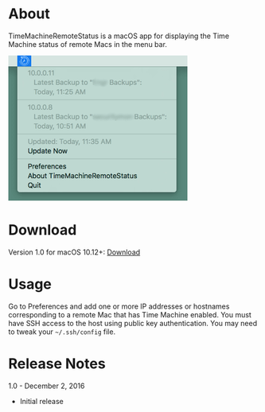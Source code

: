# About

TimeMachineRemoteStatus is a macOS app for displaying the Time Machine status of remote Macs in the menu bar.

![Screenshot](./screenshot.png)

# Download

Version 1.0 for macOS 10.12+: [Download](https://github.com/ProsoftEngineering/TimeMachineRemoteStatus/releases/download/v1.0/TimeMachineRemoteStatus.zip)

# Usage

Go to Preferences and add one or more IP addresses or hostnames corresponding to a remote Mac that has Time Machine enabled. You must have SSH access to the host using public key authentication. You may need to tweak your `~/.ssh/config` file.

# Release Notes

1.0 - December 2, 2016

- Initial release
